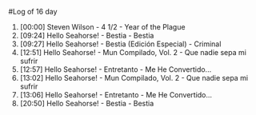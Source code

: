 #Log of 16 day

1. [00:00] Steven Wilson - 4 1/2 - Year of the Plague
1. [09:24] Hello Seahorse! - Bestia - Bestia
1. [09:27] Hello Seahorse! - Bestia (Edición Especial) - Criminal
1. [12:51] Hello Seahorse! - Mun Compilado, Vol. 2 - Que nadie sepa mi sufrir
1. [12:57] Hello Seahorse! - Entretanto - Me He Convertido...
1. [13:02] Hello Seahorse! - Mun Compilado, Vol. 2 - Que nadie sepa mi sufrir
1. [13:06] Hello Seahorse! - Entretanto - Me He Convertido...
1. [20:50] Hello Seahorse! - Bestia - Bestia
